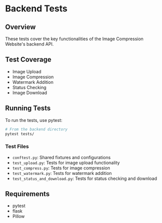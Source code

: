 # Backend Tests

## Overview
These tests cover the key functionalities of the Image Compression Website's backend API.

## Test Coverage
- Image Upload
- Image Compression
- Watermark Addition
- Status Checking
- Image Download

## Running Tests
To run the tests, use pytest:

```bash
# From the backend directory
pytest tests/
```

### Test Files
- `conftest.py`: Shared fixtures and configurations
- `test_upload.py`: Tests for image upload functionality
- `test_compress.py`: Tests for image compression
- `test_watermark.py`: Tests for watermark addition
- `test_status_and_download.py`: Tests for status checking and download

## Requirements
- pytest
- flask
- Pillow